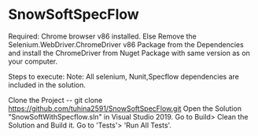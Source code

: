 # SnowSoftSpecFlow


Required: Chrome browser v86 installed. Else Remove the Selenium.WebDriver.ChromeDriver v86 Package from the Dependencies and install the ChromeDriver from Nuget Package with same version as on your computer.

Steps to execute: Note: All selenium, Nunit,Specflow dependencies are included in the solution.

Clone the Project -- git clone https://github.com/tuhina2591/SnowSoftSpecFlow.git
Open the Solution "SnowSoftWithSpecflow.sln" in Visual Studio 2019.
Go to Build> Clean the Solution and Build it.
Go to 'Tests'> 'Run All Tests'.
